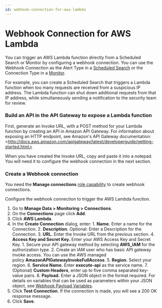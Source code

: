 ```yaml
---
id: webhook-connection-for-aws-lambda
---
```


# Webhook Connection for AWS Lambda

You can trigger an AWS Lambda function directly from a Scheduled
Search or Monitor by configuring a webhook connection. You can use the
Webhook Connection as the Alert Type in a [Scheduled
Search](Schedule-Searches-for-Webhook-Connections.md "Schedule Searches for Webhook Connections") or
the Connection Type in
a [Monitor](../../../Visualizations-and-Alerts/Alerts/Monitors.md "Monitors").

For example, you can create a Scheduled Search that triggers a Lambda
function when too many requests are received from a suspicious IP
address. The Lambda function can shut down additional requests from that
IP address, while simultaneously sending a notification to the security
team for review.

### Build an API in the API Gateway to expose a Lambda function

First, generate an Invoke URL, with a POST method for your Lambda
function by creating an API in Amazon API Gateway. For information about
exposing an HTTP endpoint, see Amazon's API Gateway documentation:
\<http://docs.aws.amazon.com/apigateway/latest/developerguide/getting-started.htm\>

When you have created the Invoke URL, copy and paste it into a notepad.
You will need it to configure the webhook connection in the next
section.

### Create a Webhook connection

You need the ********Manage connections******** [role
capability](../../Users-and-Roles/Manage-Roles/05-Role-Capabilities.md "Role Capabilities") to
create webhook connections.

Configure the webhook connection to trigger the AWS Lambda function.

1.  Go to **Manage Data \> Monitoring \> Connections**.
2.  On the **Connections** page click **Add**.
3.  Click **AWS Lambda**.
4.  In the **Create Connection** dialog, enter: 1.  **Name.** Enter a name for the Connection. 2.  **Description.** Optional: Enter a Description for the     Connection. 3.  **URL.** Enter the Invoke URL from the previous section. 4.  **Access Key and Secret Key.** Enter your AWS Access Key and     Secret Key.     1.  Secure your API gateway method by selecting **AWS_IAM** for         the authorization type.     2.  Create an IAM user who has basic API gateway invoke         access. You can use the AWS managed         policy **AmazonAPIGatewayInvokeFullAccess**. 5.  **Region.** Select your region. 6.  **Service Name.** Enter **execute-api** as the service name. 7.  (Optional) ********Custom Headers********, enter up to five     comma separated key-value pairs. 8.  **Payload.** Enter a JSON object in the format required. For     details on variables that can be used as parameters within your     JSON object, see [Webhook Payload     Variables](Set_Up_Webhook_Connections.md "Set Up Webhook Connections"). 
5.  Click **Test Connection**. If the connection is made, you will see a 200 OK response message.
6.  Click **Save**.
